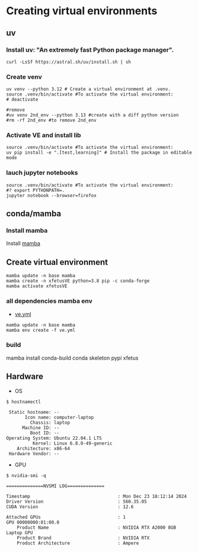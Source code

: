 # Creating virtual environments


## uv

###  Install uv: "An extremely fast Python package manager".
```
curl -LsSf https://astral.sh/uv/install.sh | sh
```

### Create venv
```
uv venv --python 3.12 # Create a virtual environment at .venv.
source .venv/bin/activate #To activate the virtual environment:
# deactivate

#remove
#uv venv 2nd_env --python 3.13 #create with a diff python version
#rm -rf 2nd_env #to remove 2nd_env
```

### Activate VE and install lib
```
source .venv/bin/activate #To activate the virtual environment:
uv pip install -e ".[test,learning]" # Install the package in editable mode
```

### lauch jupyter notebooks
``` 
source .venv/bin/activate #To activate the virtual environment:
#? export PYTHONPATH=.
jupyter notebook --browser=firefox
```


## conda/mamba

### Install mamba
Install [mamba](https://github.com/mxochicale/code/tree/main/mamba) 

## Create virtual environment
```
mamba update -n base mamba
mamba create -n xfetusVE python=3.8 pip -c conda-forge
mamba activate xfetusVE
```

### all dependencies mamba env 
* [ve.yml](ve.yml)

```
mamba update -n base mamba
mamba env create -f ve.yml
```

### build
mamba install conda-build
conda skeleton pypi xfetus


## Hardware 
* OS
```
$ hostnamectl

 Static hostname: --
       Icon name: computer-laptop
         Chassis: laptop
      Machine ID: --
         Boot ID: --
Operating System: Ubuntu 22.04.1 LTS              
          Kernel: Linux 6.8.0-49-generic
    Architecture: x86-64
 Hardware Vendor: --

```

* GPU
```
$ nvidia-smi -q

==============NVSMI LOG==============

Timestamp                                 : Mon Dec 23 18:12:14 2024
Driver Version                            : 560.35.05
CUDA Version                              : 12.6

Attached GPUs                             : 1
GPU 00000000:01:00.0
    Product Name                          : NVIDIA RTX A2000 8GB Laptop GPU
    Product Brand                         : NVIDIA RTX
    Product Architecture                  : Ampere

```
